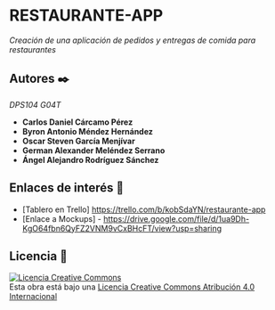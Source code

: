 # RESTAURANTE-APP

_Creación de una aplicación de pedidos y entregas de comida para restaurantes_

## Autores ✒️
_DPS104 G04T_
* **Carlos Daniel Cárcamo Pérez**
* **Byron Antonio Méndez Hernández**
* **Oscar Steven García Menjívar**
* **German Alexander Meléndez Serrano**
* **Ángel Alejandro Rodríguez Sánchez**

## Enlaces de interés 👀

* [Tablero en Trello] https://trello.com/b/kobSdaYN/restaurante-app
* [Enlace a Mockups] - https://drive.google.com/file/d/1ua9Dh-KgO64fbn6QyFZ2VNM9vCxBHcFT/view?usp=sharing

## Licencia 📄
<a rel="license" href="http://creativecommons.org/licenses/by/4.0/"><img alt="Licencia Creative Commons" style="border-width:0" src="https://i.creativecommons.org/l/by/4.0/88x31.png" /></a><br />Esta obra está bajo una <a rel="license" href="http://creativecommons.org/licenses/by/4.0/">Licencia Creative Commons Atribución 4.0 Internacional</a>   
